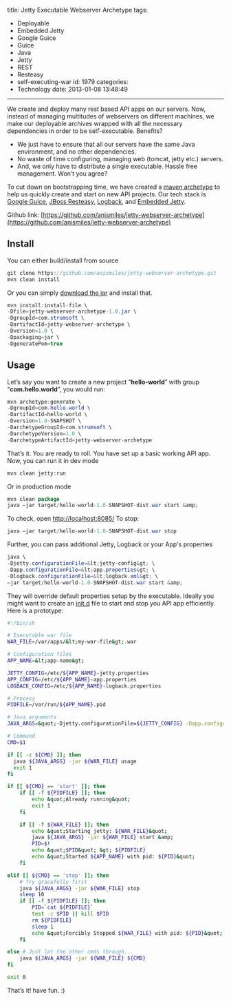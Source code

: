 title: Jetty Executable Webserver Archetype
tags:
  - Deployable
  - Embedded Jetty
  - Google Guice
  - Guice
  - Java
  - Jetty
  - REST
  - Resteasy
  - self-executing-war
id: 1979
categories:
  - Technology
date: 2013-01-08 13:48:49
---

We create and deploy many rest based API apps on our servers. Now, instead of managing multitudes of webservers on different machines, we make our deployable archives wrapped with all the necessary dependencies in order to be self-executable. Benefits?

*   We just have to ensure that all our servers have the same Java environment, and no other dependencies.
*   No waste of time configuring, managing web (tomcat, jetty etc.) servers.
*   And, we only have to distribute a single executable.
Hassle free management. Won’t you agree?

To cut down on bootstrapping time, we have created a [maven archetype](http://maven.apache.org/guides/introduction/introduction-to-archetypes.html) to help us quickly create and start on new API projects. Our tech stack is [Google Guice](http://code.google.com/p/google-guice/), [JBoss Resteasy](http://www.jboss.org/resteasy), [Logback](http://logback.qos.ch/), and [Embedded Jetty](http://www.eclipse.org/jetty/).

Github link: [https://github.com/anismiles/jetty-webserver-archetype](https://github.com/anismiles/jetty-webserver-archetype)

## Install

You can either build/install from source

```java
git clone https://github.com/anismiles/jetty-webserver-archetype.git
mvn clean install
```

Or you can simply [download the jar](https://github.com/anismiles/jetty-webserver-archetype/blob/master/downloads/jetty-webserver-archetype-1.0.jar?raw=true) and install that.

```java
mvn install:install-file \
-Dfile=jetty-webserver-archetype-1.0.jar \
-DgroupId=com.strumsoft \
-DartifactId=jetty-webserver-archetype \
-Dversion=1.0 \
-Dpackaging=jar \
-DgeneratePom=true
```

## Usage

Let’s say you want to create a new project “**hello-world**” with group “**com.hello.world**”, you would run:

```java
mvn archetype:generate \
-DgroupId=com.hello.world \
-DartifactId=hello-world \
-Dversion=1.0-SNAPSHOT \
-DarchetypeGroupId=com.strumsoft \
-DarchetypeVersion=1.0 \
-DarchetypeArtifactId=jetty-webserver-archetype
```

That’s it. You are ready to roll. You have set up a basic working API app. Now, you can run it in dev mode

```java
mvn clean jetty:run
```

Or in production mode

```java
mvn clean package
java –jar target/hello-world-1.0-SNAPSHOT-dist.war start &amp;
```

To check, open [http://localhost:8085/](http://localhost:8085/)</pre>
To stop:

```java
java –jar target/hello-world-1.0-SNAPSHOT-dist.war stop
```

Further, you can pass additional Jetty, Logback or your App's properties

```java
java \
-Djetty.configurationFile=&lt;jetty-config&gt; \
-Dapp.configurationFile=&lt;app.properties&gt; \
-Dlogback.configurationFile=&lt;logback.xml&gt; \
–jar target/hello-world-1.0-SNAPSHOT-dist.war start &amp;
```

They will override default properties setup by the executable.</pre>
Ideally you might want to create an [init.d](http://www.ghacks.net/2009/04/04/get-to-know-linux-the-etcinitd-directory/) file to start and stop you API app efficiently. Here is a prototype:

```bash
#!/bin/sh

# Executable war file
WAR_FILE=/var/apps/&lt;my-war-file&gt;.war

# Configuration files
APP_NAME=&lt;app-name&gt;

JETTY_CONFIG=/etc/${APP_NAME}-jetty.properties
APP_CONFIG=/etc/${APP_NAME}-app.properties
LOGBACK_CONFIG=/etc/${APP_NAME}-logback.properties

# Process
PIDFILE=/var/run/${APP_NAME}.pid

# Java arguments
JAVA_ARGS=&quot;-Djetty.configurationFile=${JETTY_CONFIG} -Dapp.configurationFile=${APP_CONFIG} -Dlogback.configurationFile=${LOGBACK_CONFIG}&quot;

# Command
CMD=$1

if [[ -z ${CMD} ]]; then
  java ${JAVA_ARGS} -jar ${WAR_FILE} usage
  exit 1
fi

if [[ ${CMD} == 'start' ]]; then
    if [[ -f ${PIDFILE} ]]; then
        echo &quot;Already running&quot;
        exit 1
    fi

    if [[ -f ${WAR_FILE} ]]; then
        echo &quot;Starting jetty: ${WAR_FILE}&quot;
        java ${JAVA_ARGS} -jar ${WAR_FILE} start &amp;
        PID=$!
        echo &quot;$PID&quot; &gt; ${PIDFILE}
        echo &quot;Started ${APP_NAME} with pid: ${PID}&quot;
    fi

elif [[ ${CMD} == 'stop' ]]; then
    # Try gracefully first
    java ${JAVA_ARGS} -jar ${WAR_FILE} stop
    sleep 10
    if [[ -f ${PIDFILE} ]]; then
        PID=`cat ${PIDFILE}`
        test -z $PID || kill $PID
        rm ${PIDFILE}
        sleep 1
        echo &quot;Forcibly Stopped ${WAR_FILE} with pid: ${PID}&quot;
    fi

else # Just let the other cmds through...
    java ${JAVA_ARGS} -jar ${WAR_FILE} ${CMD}
fi

exit 0
```

That’s it! have fun. :)